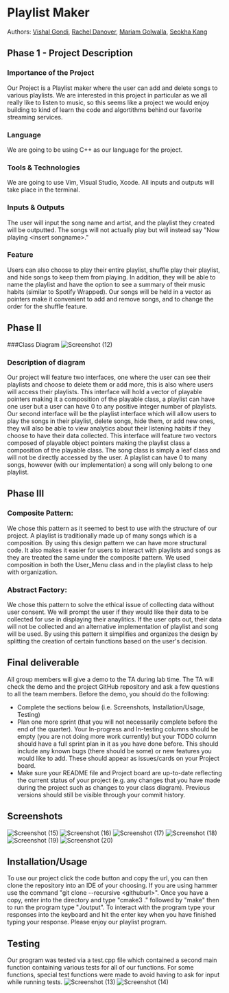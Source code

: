 # Playlist Maker
Authors: [Vishal Gondi](https://github.com/vgondi123), [Rachel Danover](https://github.com/RDanover), [Mariam Golwalla](https://github.com/mgolw001), [Seokha Kang](https://github.com/seokhakangcs)

## Phase 1 - Project Description

### Importance of the Project
Our Project is a Playlist maker where the user can add and delete songs to various playlists. We are interested in this project in particular as we all really like to listen to music, so this seems like a project we would enjoy building to kind of learn the code and algortithms behind our favorite streaming services.

### Language
We are going to be using C++ as our language for the project.

### Tools & Technologies
We are going to use Vim, Visual Studio, Xcode. All inputs and outputs will take place in the terminal.

### Inputs & Outputs
The user will input the song name and artist, and the playlist they created will be outputted. The songs will not actually play but will instead say "Now playing \<insert songname>\."

### Feature
Users can also choose to play their entire playlist, shuffle play their playlist, and hide songs to keep them from playing. In addition, they will be able to name the playlist and have the option to see a summary of their music habits (similar to Spotify Wrapped). Our songs will be held in a vector as pointers make it convenient to add and remove songs, and to change the order for the shuffle feature.

## Phase II

###Class Diagram
![Screenshot (12)](https://user-images.githubusercontent.com/60625627/143936351-66a09c81-0aee-4b09-80af-cbb76e6b7e02.png)

### Description of diagram
Our project will feature two interfaces, one where the user can see their playlists and choose to delete them or add more, this is also where users will access their playlists. This interface will hold a vector of playable pointers making it a composition of the playable class, a playlist can have one user but a user can have 0 to any positive integer number of playlists. Our second interface will be the playlist interface which will allow users to play the songs in their playlist, delete songs, hide them, or add new ones, they will also be able to view analytics about their listening habits if they choose to have their data collected. This interface will feature two vectors composed of playable object pointers making the playlist class a composition of the playable class. The song class is simply a leaf class and will not be directly accessed by the user. A playlist can have 0 to many songs, however (with our implementation) a song will only belong to one playlist. 
 
 ## Phase III
 ### Composite Pattern:
 We chose this pattern as it seemed to best to use with the structure of our project. A playlist is traditionally made up of many songs which is a composition. By using    this design pattern we can have more structural code. It also makes it easier for users to interact with playlists and songs as they are treated the same under the composite pattern. We used composition in both the User_Menu class and in the playlist class to help with organization. 
### Abstract Factory:
 We chose this pattern to solve the ethical issue of collecting data without user consent. We will prompt the user if they would like their data to be collected for use in     displaying their anaylitics. If the user opts out, their data will not be collected and an alternative implementation of playlist and song will be used. By using this     pattern it simplifies and organizes the design by splitting the creation of certain functions based on the user's decision. 

  ## Final deliverable
 All group members will give a demo to the TA during lab time. The TA will check the demo and the project GitHub repository and ask a few questions to all the team members. 
 Before the demo, you should do the following:
 * Complete the sections below (i.e. Screenshots, Installation/Usage, Testing)
 * Plan one more sprint (that you will not necessarily complete before the end of the quarter). Your In-progress and In-testing columns should be empty (you are not doing more work currently) but your TODO column should have a full sprint plan in it as you have done before. This should include any known bugs (there should be some) or new features you would like to add. These should appear as issues/cards on your Project board.
 * Make sure your README file and Project board are up-to-date reflecting the current status of your project (e.g. any changes that you have made during the project such as changes to your class diagram). Previous versions should still be visible through your commit history. 
 
 ## Screenshots
![Screenshot (15)](https://user-images.githubusercontent.com/60625627/143972904-eacd16d4-ee59-4c91-a654-5575ec78f545.png)
![Screenshot (16)](https://user-images.githubusercontent.com/60625627/143972914-cc741241-1eff-4077-b976-da9b91fa24be.png)
![Screenshot (17)](https://user-images.githubusercontent.com/60625627/143972920-1b19911f-1d0c-427d-a1bb-5e95c42b1a60.png)
![Screenshot (18)](https://user-images.githubusercontent.com/60625627/143972930-87a7b633-fc04-48c8-87cc-f77ab4cf814e.png)
![Screenshot (19)](https://user-images.githubusercontent.com/60625627/143972943-6c542ef1-a931-4068-8a56-4826a85ecb25.png)
![Screenshot (20)](https://user-images.githubusercontent.com/60625627/143972955-4872bd9c-63df-4572-8287-24fe7a112726.png)

 ## Installation/Usage
 To use our project click the code button and copy the url, you can then clone the repository into an IDE of your choosing. If you are using hammer use the command "git clone --recursive \<githuburl\>". Once you have a copy, enter into the directory and type "cmake3 ." followed by "make" then to run the program type "./output". To interact with the program type your responses into the keyboard and hit the enter key when you have finished typing your response. Please enjoy our playlist program. 
 
 ## Testing
Our program was tested via a test.cpp file which contained a second main function containing various tests for all of our functions. For some functions, special test functions were made to avoid having to ask for input while running tests. 
![Screenshot (13)](https://user-images.githubusercontent.com/60625627/143936770-b34a860a-dde6-464d-badd-4165732d751e.png)
![Screenshot (14)](https://user-images.githubusercontent.com/60625627/143936785-4747510f-c185-406e-af4b-4c0d184a4b12.png)


 
